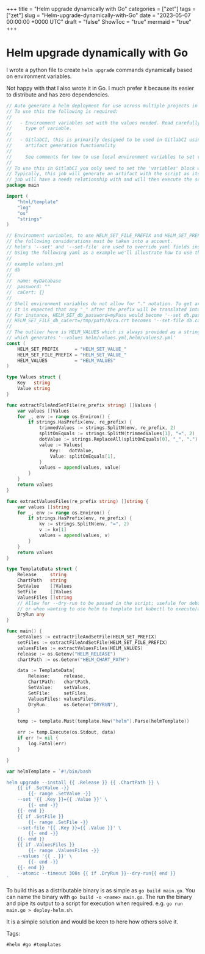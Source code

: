+++
title = "Helm upgrade dynamically with Go"
categories = ["zet"]
tags = ["zet"]
slug = "Helm-upgrade-dynamically-with-Go"
date = "2023-05-07 00:00:00 +0000 UTC"
draft = "false"
ShowToc = "true"
mermaid = "true"
+++

# Helm upgrade dynamically with Go

I wrote a python file to create `helm upgrade` commands dynamically 
based on environment variables.

Not happy with that I also wrote it in Go. I much prefer it because its
easier to distribute and has zero dependencies.

```go
// Auto generate a helm deployment for use across multiple projects in CI.
// To use this the following is required:
//
//   - Environment variables set with the values needed. Read carefully for how to use each
//     type of variable.
//
//   - GitlabCI, this is primarily designed to be used in GitlabCI using its includes and
//     artifact generation functionality
//
//     See comments for how to use local environment variables to set values for helm.
//
// To use this in GitlabCI you only need to set the 'variables' block with your required values.
// Typically, this job will generate an artifact with the script as its output which a deployment
// job will have a needs relationship with and will then execute the script. YMMV
package main

import (
	"html/template"
	"log"
	"os"
	"strings"
)

// Environment variables, to use HELM_SET_FILE_PREFIX and HELM_SET_PREFIX
// the following considerations must be taken into a account.
// helm's '--set' and '--set-file' are used to override yaml fields inside a values.yml file.
// Using the following yaml as a example we'll illustrate how to use these envvars.
//
// example values.yml
// db
//
//	name: myDatabase
//	password: ""
//	caCert: {}
//
// Shell environment variables do not allow for "." notation. To get around this limitation
// it is expected that any "_" after the prefix will be translated into a "."
// For instance, HELM_SET_db_password=myPass would become '--set db.password=myPass'
// HELM_SET_FILE_db_caCert=/tmp/path/0/ca.crt becomes '--set-file db.caCert=/tmp/path/0/ca.crt'
//
// The outlier here is HELM_VALUES which is always provided as a string such as HELM_VALUES=helm/values.yml,helm/values2.yml
// which generates '--values helm/values.yml,helm/values2.yml'
const (
	HELM_SET_PREFIX      = "HELM_SET_VALUE_"
	HELM_SET_FILE_PREFIX = "HELM_SET_VALUE_"
	HELM_VALUES          = "HELM_VALUES"
)

type Values struct {
	Key   string
	Value string
}

func extractFileAndSetFile(re_prefix string) []Values {
	var values []Values
	for _, env := range os.Environ() {
		if strings.HasPrefix(env, re_prefix) {
			trimmedValues := strings.SplitN(env, re_prefix, 2)
			splitOnEquals := strings.SplitN(trimmedValues[1], "=", 2)
			dotValue := strings.ReplaceAll(splitOnEquals[0], "_", ".")
			value := Values{
				Key:   dotValue,
				Value: splitOnEquals[1],
			}
			values = append(values, value)
		}
	}
	return values
}

func extractValuesFiles(re_prefix string) []string {
	var values []string
	for _, env := range os.Environ() {
		if strings.HasPrefix(env, re_prefix) {
			kv := strings.SplitN(env, "=", 2)
			v := kv[1]
			values = append(values, v)
		}
	}
	return values
}

type TemplateData struct {
	Release     string
	ChartPath   string
	SetValue    []Values
	SetFile     []Values
	ValuesFiles []string
	// Allow for --dry-run to be passed in the script; usefule for debugging
	// or when wanting to use helm to template but kubectl to execute/apply
	DryRun any
}

func main() {
	setValues := extractFileAndSetFile(HELM_SET_PREFIX)
	setFiles := extractFileAndSetFile(HELM_SET_FILE_PREFIX)
	valuesFiles := extractValuesFiles(HELM_VALUES)
	release := os.Getenv("HELM_RELEASE")
	chartPath := os.Getenv("HELM_CHART_PATH")

	data := TemplateData{
		Release:     release,
		ChartPath:   chartPath,
		SetValue:    setValues,
		SetFile:     setFiles,
		ValuesFiles: valuesFiles,
		DryRun:      os.Getenv("DRYRUN"),
	}

	temp := template.Must(template.New("helm").Parse(helmTemplate))

	err := temp.Execute(os.Stdout, data)
	if err != nil {
		log.Fatal(err)
	}

}

var helmTemplate = `#!/bin/bash

helm upgrade --install {{ .Release }} {{ .ChartPath }} \
	{{ if .SetValue -}}
		{{- range .SetValue -}}
	--set '{{ .Key }}={{ .Value }}' \
		{{- end -}}
	{{- end }}
	{{ if .SetFile }}
		{{- range .SetFile -}}
	--set-file '{{ .Key }}={{ .Value }}' \
		{{- end -}}
	{{- end }}
	{{ if .ValuesFiles }}
		{{- range .ValuesFiles -}}
	--values '{{ . }}' \
		{{- end -}}
	{{- end }}
	--atomic --timeout 300s {{ if .DryRun }}--dry-run{{ end }}
`
```

To build this as a distributable binary is as simple as `go build main.go`.
You can name the binary with `go build -o <name> main.go`. The run the
binary and pipe its output to a script for execution when required. e.g.
`go run main.go > deploy-helm.sh`.

It is a simple solution and would be keen to here how others solve it.

Tags:

    #helm #go #templates

